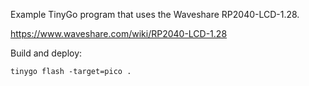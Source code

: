 Example TinyGo program that uses the Waveshare RP2040-LCD-1.28.

https://www.waveshare.com/wiki/RP2040-LCD-1.28

Build and deploy:

```
tinygo flash -target=pico .
```
